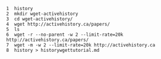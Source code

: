     1  history
    2  mkdir wget-activehistory
    3  cd wget-activehistory/
    4  wget http://activehistory.ca/papers/
    5  ls
    6  wget -r --no-parent -w 2 --limit-rate=20k http://activehistory.ca/papers/
    7  wget -m -w 2 --limit-rate=20k http://activehistory.ca
    8  history > historywgettutorial.md
